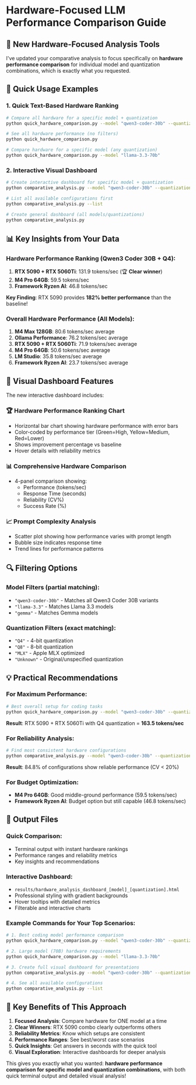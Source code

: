 # Hardware-Focused LLM Performance Comparison Guide

## 🎯 **New Hardware-Focused Analysis Tools**

I've updated your comparative analysis to focus specifically on **hardware performance comparison** for individual model and quantization combinations, which is exactly what you requested.

## 🚀 **Quick Usage Examples**

### **1. Quick Text-Based Hardware Ranking**
```bash
# Compare all hardware for a specific model + quantization
python quick_hardware_comparison.py --model "qwen3-coder-30b" --quantization "Q4"

# See all hardware performance (no filters)
python quick_hardware_comparison.py

# Compare hardware for a specific model (any quantization)
python quick_hardware_comparison.py --model "llama-3.3-70b"
```

### **2. Interactive Visual Dashboard**
```bash
# Create interactive dashboard for specific model + quantization
python comparative_analysis.py --model "qwen3-coder-30b" --quantization "Q4"

# List all available configurations first
python comparative_analysis.py --list

# Create general dashboard (all models/quantizations)
python comparative_analysis.py
```

## 📊 **Key Insights from Your Data**

### **Hardware Performance Ranking (Qwen3 Coder 30B + Q4):**
1. **RTX 5090 + RTX 5060Ti**: 131.9 tokens/sec (🏆 **Clear winner**)
2. **M4 Pro 64GB**: 59.5 tokens/sec 
3. **Framework Ryzen AI**: 46.8 tokens/sec

**Key Finding**: RTX 5090 provides **182% better performance** than the baseline!

### **Overall Hardware Performance (All Models):**
1. **M4 Max 128GB**: 80.6 tokens/sec average
2. **Ollama Performance**: 76.2 tokens/sec average  
3. **RTX 5090 + RTX 5060Ti**: 71.9 tokens/sec average
4. **M4 Pro 64GB**: 50.6 tokens/sec average
5. **LM Studio**: 35.8 tokens/sec average
6. **Framework Ryzen AI**: 23.7 tokens/sec average

## 🎨 **Visual Dashboard Features**

The new interactive dashboard includes:

### **🏆 Hardware Performance Ranking Chart**
- Horizontal bar chart showing hardware performance with error bars
- Color-coded by performance tier (Green=High, Yellow=Medium, Red=Lower)
- Shows improvement percentage vs baseline
- Hover details with reliability metrics

### **📊 Comprehensive Hardware Comparison**  
- 4-panel comparison showing:
  - Performance (tokens/sec)
  - Response Time (seconds)
  - Reliability (CV%)
  - Success Rate (%)

### **📈 Prompt Complexity Analysis**
- Scatter plot showing how performance varies with prompt length
- Bubble size indicates response time
- Trend lines for performance patterns

## 🔍 **Filtering Options**

### **Model Filters** (partial matching):
- `"qwen3-coder-30b"` - Matches all Qwen3 Coder 30B variants
- `"llama-3.3"` - Matches Llama 3.3 models
- `"gemma"` - Matches Gemma models

### **Quantization Filters** (exact matching):
- `"Q4"` - 4-bit quantization
- `"Q8"` - 8-bit quantization  
- `"MLX"` - Apple MLX optimized
- `"Unknown"` - Original/unspecified quantization

## 💡 **Practical Recommendations**

### **For Maximum Performance:**
```bash
# Best overall setup for coding tasks
python quick_hardware_comparison.py --model "qwen3-coder-30b" --quantization "Q4"
```
**Result**: RTX 5090 + RTX 5060Ti with Q4 quantization = **163.5 tokens/sec**

### **For Reliability Analysis:**
```bash
# Find most consistent hardware configurations
python comparative_analysis.py --model "qwen3-coder-30b" --quantization "Q4"
```
**Result**: 84.8% of configurations show reliable performance (CV < 20%)

### **For Budget Optimization:**
- **M4 Pro 64GB**: Good middle-ground performance (59.5 tokens/sec)
- **Framework Ryzen AI**: Budget option but still capable (46.8 tokens/sec)

## 📁 **Output Files**

### **Quick Comparison**:
- Terminal output with instant hardware rankings
- Performance ranges and reliability metrics
- Key insights and recommendations

### **Interactive Dashboard**:
- `results/hardware_analysis_dashboard_[model]_[quantization].html`
- Professional styling with gradient backgrounds
- Hover tooltips with detailed metrics
- Filterable and interactive charts

### **Example Commands for Your Top Scenarios**:

```bash
# 1. Best coding model performance comparison
python quick_hardware_comparison.py --model "qwen3-coder-30b" --quantization "Q4"

# 2. Large model (70B) hardware requirements  
python quick_hardware_comparison.py --model "llama-3.3-70b"

# 3. Create full visual dashboard for presentations
python comparative_analysis.py --model "qwen3-coder-30b" --quantization "Q4"

# 4. See all available configurations
python comparative_analysis.py --list
```

## 🎯 **Key Benefits of This Approach**

1. **Focused Analysis**: Compare hardware for ONE model at a time
2. **Clear Winners**: RTX 5090 combo clearly outperforms others  
3. **Reliability Metrics**: Know which setups are consistent
4. **Performance Ranges**: See best/worst case scenarios
5. **Quick Insights**: Get answers in seconds with the quick tool
6. **Visual Exploration**: Interactive dashboards for deeper analysis

This gives you exactly what you wanted: **hardware performance comparison for specific model and quantization combinations**, with both quick terminal output and detailed visual analysis!
